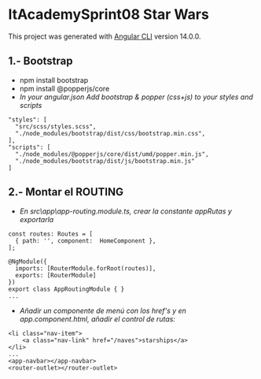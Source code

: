 # ItAcademySprint08 Star Wars

This project was generated with [Angular CLI](https://github.com/angular/angular-cli) version 14.0.0.
## 1.- Bootstrap
- npm install bootstrap
- npm install @popperjs/core 
- *In your angular.json Add bootstrap & popper (css+js) to your styles and scripts*
```
"styles": [
  "src/scss/styles.scss",
  "./node_modules/bootstrap/dist/css/bootstrap.min.css",
],
"scripts": [
  "./node_modules/@popperjs/core/dist/umd/popper.min.js",
  "./node_modules/bootstrap/dist/js/bootstrap.min.js"
]
```
## 2.- Montar el ROUTING  
- *En src\app\app-routing.module.ts, crear la constante appRutas y exportarla*
```
const routes: Routes = [
  { path: '', component:  HomeComponent },
];

@NgModule({
  imports: [RouterModule.forRoot(routes)],
  exports: [RouterModule]
})
export class AppRoutingModule { }
...
```
- *Añadir un componente de menú con los href's y en app.component.html, añadir el control de rutas:*

```
<li class="nav-item">
    <a class="nav-link" href="/naves">starships</a>
</li>
...
<app-navbar></app-navbar>
<router-outlet></router-outlet>
```